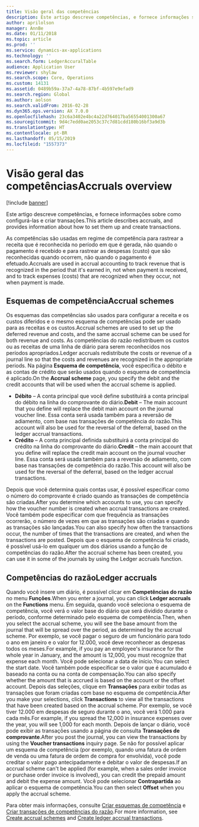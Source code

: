 ```yaml
---
title: Visão geral das competências
description: Este artigo descreve competências, e fornece informações sobre como configurá-las e criar transações.
author: aprilolson
manager: AnnBe
ms.date: 01/11/2018
ms.topic: article
ms.prod: ''
ms.service: dynamics-ax-applications
ms.technology: ''
ms.search.form: LedgerAccuralTable
audience: Application User
ms.reviewer: shylaw
ms.search.scope: Core, Operations
ms.custom: 14131
ms.assetid: 0489b59a-37a7-4a78-87bf-4b597e9efad9
ms.search.region: Global
ms.author: aolson
ms.search.validFrom: 2016-02-28
ms.dyn365.ops.version: AX 7.0.0
ms.openlocfilehash: 23c6a3402e4bc4a22d764017ba56554001300a67
ms.sourcegitcommit: 9d4c7edd0ae2053c37c7d81cdd180b16bf3a9d3b
ms.translationtype: HT
ms.contentlocale: pt-BR
ms.lasthandoff: 05/15/2019
ms.locfileid: "1557373"
---
```

# <a name="accruals-overview"></a><span data-ttu-id="f767b-103">Visão geral das competências</span><span class="sxs-lookup"><span data-stu-id="f767b-103">Accruals overview</span></span>

[!include [banner](../includes/banner.md)]

<span data-ttu-id="f767b-104">Este artigo descreve competências, e fornece informações sobre como configurá-las e criar transações.</span><span class="sxs-lookup"><span data-stu-id="f767b-104">This article describes accruals, and provides information about how to set them up and create transactions.</span></span>

<span data-ttu-id="f767b-105">As competências são usadas em regime de competência para rastrear a receita que é reconhecida no período em que é gerada, não quando o pagamento é recebido e para rastrear as despesas (custo) que são reconhecidas quando ocorrem, não quando o pagamento é efetuado.</span><span class="sxs-lookup"><span data-stu-id="f767b-105">Accruals are used in accrual accounting to track revenue that is recognized in the period that it's earned in, not when payment is received, and to track expenses (costs) that are recognized when they occur, not when payment is made.</span></span>

## <a name="accrual-schemes"></a><span data-ttu-id="f767b-106">Esquemas de competência</span><span class="sxs-lookup"><span data-stu-id="f767b-106">Accrual schemes</span></span>
<span data-ttu-id="f767b-107">Os esquemas das competências são usados para configurar a receita e os custos diferidos e o mesmo esquema de competências pode ser usado para as receitas e os custos.</span><span class="sxs-lookup"><span data-stu-id="f767b-107">Accrual schemes are used to set up the deferred revenue and costs, and the same accrual scheme can be used for both revenue and costs.</span></span> <span data-ttu-id="f767b-108">As competências do razão redistribuem os custos ou as receitas de uma linha de diário para serem reconhecidos nos períodos apropriados.</span><span class="sxs-lookup"><span data-stu-id="f767b-108">Ledger accruals redistribute the costs or revenue of a journal line so that the costs and revenues are recognized in the appropriate periods.</span></span> <span data-ttu-id="f767b-109">Na página **Esquema de competência**, você especifica o débito e as contas de crédito que serão usados quando o esquema de competência é aplicado.</span><span class="sxs-lookup"><span data-stu-id="f767b-109">On the **Accrual scheme** page, you specify the debit and the credit accounts that will be used when the accrual scheme is applied.</span></span>

-   <span data-ttu-id="f767b-110">**Débito** – A conta principal que você define substituirá a conta principal do débito na linha do comprovante do diário.</span><span class="sxs-lookup"><span data-stu-id="f767b-110">**Debit** – The main account that you define will replace the debit main account on the journal voucher line.</span></span> <span data-ttu-id="f767b-111">Essa conta será usada também para a reversão de adiamento, com base nas transações de competência do razão.</span><span class="sxs-lookup"><span data-stu-id="f767b-111">This account will also be used for the reversal of the deferral, based on the ledger accrual transactions.</span></span>
-   <span data-ttu-id="f767b-112">**Crédito** – A conta principal definida substituirá a conta principal do crédito na linha do comprovante do diário.</span><span class="sxs-lookup"><span data-stu-id="f767b-112">**Credit** – the main account that you define will replace the credit main account on the journal voucher line.</span></span> <span data-ttu-id="f767b-113">Essa conta será usada também para a reversão de adiamento, com base nas transações de competência do razão.</span><span class="sxs-lookup"><span data-stu-id="f767b-113">This account will also be used for the reversal of the deferral, based on the ledger accrual transactions.</span></span>

<span data-ttu-id="f767b-114">Depois que você determina quais contas usar, é possível especificar como o número do comprovante é criado quando as transações de competência são criadas.</span><span class="sxs-lookup"><span data-stu-id="f767b-114">After you determine which accounts to use, you can specify how the voucher number is created when accrual transactions are created.</span></span> <span data-ttu-id="f767b-115">Você também pode especificar com que frequência as transações ocorrerão, o número de vezes em que as transações são criadas e quando as transações são lançadas.</span><span class="sxs-lookup"><span data-stu-id="f767b-115">You can also specify how often the transactions occur, the number of times that the transactions are created, and when the transactions are posted.</span></span> <span data-ttu-id="f767b-116">Depois que o esquema de competência foi criado, é possível usá-lo em qualquer um dos diários usando a função de competências do razão.</span><span class="sxs-lookup"><span data-stu-id="f767b-116">After the accrual scheme has been created, you can use it in some of the journals by using the Ledger accruals function.</span></span>

## <a name="ledger-accruals"></a><span data-ttu-id="f767b-117">Competências do razão</span><span class="sxs-lookup"><span data-stu-id="f767b-117">Ledger accruals</span></span>
<span data-ttu-id="f767b-118">Quando você insere um diário, é possível clicar em **Competências do razão** no menu **Funções**.</span><span class="sxs-lookup"><span data-stu-id="f767b-118">When you enter a journal, you can click **Ledger accruals** on the **Functions** menu.</span></span> <span data-ttu-id="f767b-119">Em seguida, quando você seleciona o esquema de competência, você verá o valor base do diário que será dividido durante o período, conforme determinado pelo esquema de competência.</span><span class="sxs-lookup"><span data-stu-id="f767b-119">Then, when you select the accrual scheme, you will see the base amount from the journal that will be spread over the period, as determined by the accrual scheme.</span></span> <span data-ttu-id="f767b-120">Por exemplo, se você pagar o seguro de um funcionário para todo o ano em janeiro e o valor for 12.000, você deve reconhecer as despesas todos os meses.</span><span class="sxs-lookup"><span data-stu-id="f767b-120">For example, if you pay an employee's insurance for the whole year in January, and the amount is 12,000, you must recognize that expense each month.</span></span> <span data-ttu-id="f767b-121">Você pode selecionar a data de início.</span><span class="sxs-lookup"><span data-stu-id="f767b-121">You can select the start date.</span></span> <span data-ttu-id="f767b-122">Você também pode especificar se o valor que é acumulado é baseado na conta ou na conta de compensação.</span><span class="sxs-lookup"><span data-stu-id="f767b-122">You can also specify whether the amount that is accrued is based on the account or the offset account.</span></span> <span data-ttu-id="f767b-123">Depois das seleções, clique em **Transações** para exibir todas as transações que foram criadas com base no esquema de competência.</span><span class="sxs-lookup"><span data-stu-id="f767b-123">After you make your selections, click **Transactions** to view all the transactions that have been created based on the accrual scheme.</span></span> <span data-ttu-id="f767b-124">Por exemplo, se você tiver 12.000 em despesas de seguro durante o ano, você verá 1.000 para cada mês.</span><span class="sxs-lookup"><span data-stu-id="f767b-124">For example, if you spread the 12,000 in insurance expenses over the year, you will see 1,000 for each month.</span></span> <span data-ttu-id="f767b-125">Depois de lançar o diário, você pode exibir as transações usando a página de consulta **Transações de comprovante**.</span><span class="sxs-lookup"><span data-stu-id="f767b-125">After you post the journal, you can view the transactions by using the **Voucher transactions** inquiry page.</span></span> <span data-ttu-id="f767b-126">Se não for possível aplicar um esquema de competência (por exemplo, quando uma fatura de ordem de venda ou uma fatura de ordem de compra for envolvida), você pode creditar o valor pago antecipadamente e debitar o valor de despesas.</span><span class="sxs-lookup"><span data-stu-id="f767b-126">If an accrual scheme can't be applied (for example, when a sales order invoice or purchase order invoice is involved), you can credit the prepaid amount and debit the expense amount.</span></span> <span data-ttu-id="f767b-127">Você pode selecionar **Contrapartida** ao aplicar o esquema de competência.</span><span class="sxs-lookup"><span data-stu-id="f767b-127">You can then select **Offset** when you apply the accrual scheme.</span></span>


<span data-ttu-id="f767b-128">Para obter mais informações, consulte [Criar esquemas de competência](tasks/create-accrual-schemes.md) e [Criar transações de competências do razão](tasks/create-ledger-accrual-transactions.md).</span><span class="sxs-lookup"><span data-stu-id="f767b-128">For more information, see [Create accrual schemes](tasks/create-accrual-schemes.md) and [Create ledger accrual transactions](tasks/create-ledger-accrual-transactions.md).</span></span>
